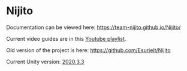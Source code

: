 # Nijito
Documentation can be viewed here: https://team-nijito.github.io/Nijito/ 

Current video guides are in this [Youtube playlist](https://youtube.com/playlist?list=PLP0-2ozLHYqm0sCnDsw0av7OIC4VGVxvx).

Old version of the project is here: https://github.com/Esurielt/Nijito

Current Unity version: [2020.3.3](https://unity3d.com/unity/whats-new/2020.3.3)

